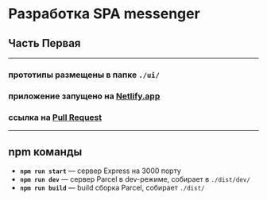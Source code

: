 # Разработка SPA messenger 
## Часть Первая
---
### **прототипы размещены в папке `./ui/`**

### приложение запущено на [Netlify.app](https://middle-spa-aleksakko.netlify.app/)
### ссылка на [Pull Request]() 
---
## npm команды

- **`npm run start`** — сервер Express на 3000 порту
- **`npm run dev`** — сервер Parcel в dev-режиме, собирает в `./dist/dev/`
- **`npm run build`** — build сборка Parcel, собирает `./dist/`
